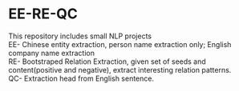 # EE-RE-QC
This repository includes small NLP projects<br/>
EE- Chinese entity extraction, person name extraction only; English company name extraction <br/>
RE- Bootstraped Relation Extraction, given set of seeds and content(positive and negative), extract interesting relation patterns.<br/>
QC- Extraction head from English sentence.<br/>
